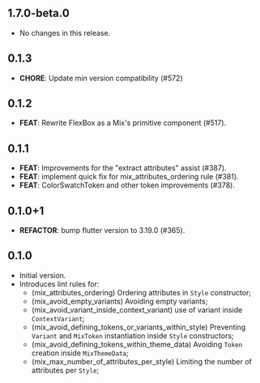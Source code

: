 ## 1.7.0-beta.0

 - No changes in this release.

## 0.1.3

 - **CHORE**: Update min version compatibility (#572)

## 0.1.2

 - **FEAT**: Rewrite FlexBox as a Mix's primitive component (#517).

## 0.1.1

 - **FEAT**: Improvements for the "extract attributes" assist (#387).
 - **FEAT**: implement quick fix for mix_attributes_ordering rule (#381).
 - **FEAT**: ColorSwatchToken and other token improvements (#378).

## 0.1.0+1

 - **REFACTOR**: bump flutter version to 3.19.0 (#365).

## 0.1.0

- Initial version.
- Introduces lint rules for:
  - (mix_attributes_ordering) Ordering attributes in `Style` constructor;
  - (mix_avoid_empty_variants) Avoiding empty variants;
  - (mix_avoid_variant_inside_context_variant) use of variant inside `ContextVariant`;
  - (mix_avoid_defining_tokens_or_variants_within_style) Preventing `Variant` and `MixToken` instantiation inside `Style` constructors;
  - (mix_avoid_defining_tokens_within_theme_data) Avoiding `Token` creation inside `MixThemeData`;
  - (mix_max_number_of_attributes_per_style) Limiting the number of attributes per `Style`;